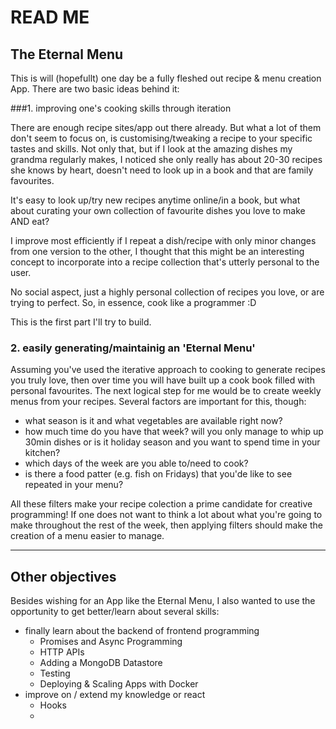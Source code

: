 # READ ME

## The Eternal Menu

This is will (hopefullt) one day be a fully fleshed out recipe & menu creation App. There are two basic ideas behind it:

###1. improving one's cooking skills through iteration

There are enough recipe sites/app out there already. But what a lot of them don't seem to focus on, is customising/tweaking a recipe to your specific tastes and skills. Not only that, but if I look at the amazing dishes my grandma regularly makes, I noticed she only really has about 20-30 recipes she knows by heart, doesn't need to look up in a book and that are family favourites. 

It's easy to look up/try new recipes anytime online/in a book, but what about curating your own collection of favourite dishes you love to make AND eat? 

I improve most efficiently if I repeat a dish/recipe with only minor changes from one version to the other, I thought that this might be an interesting concept to incorporate into a recipe collection that's utterly personal to the user. 

No social aspect, just a highly personal collection of recipes you love, or are trying to perfect. So, in essence, cook like a programmer :D 

This is the first part I'll try to build.

### 2. easily generating/maintainig an 'Eternal Menu'

Assuming you've used the iterative approach to cooking to generate recipes you truly love, then over time you will have built up a cook book filled with personal favourites. The next logical step for me would be to create weekly menus from your recipes. Several factors are important for this, though: 

- what season is it and what vegetables are available right now?
- how much time do you have that week? will you only manage to whip up 30min dishes or is it holiday season and you want to spend time in your kitchen?
- which days of the week are you able to/need to cook? 
- is there a food patter (e.g. fish on Fridays) that you'de like to see repeated in your menu?

All these filters make your recipe colection a prime candidate for creative programming! If one does not want to think a lot about what you're going to make throughout the rest of the week, then applying filters should make the creation of a menu easier to manage. 



----------

## Other objectives

Besides wishing for an App like the Eternal Menu, I also wanted to use the opportunity to get better/learn about several skills:

- finally learn about the backend of frontend programming 
  - Promises and Async Programming
  - HTTP APIs
  - Adding a MongoDB Datastore
  - Testing
  - Deploying & Scaling Apps with Docker
- improve on / extend my knowledge or react
  - Hooks
  - 


